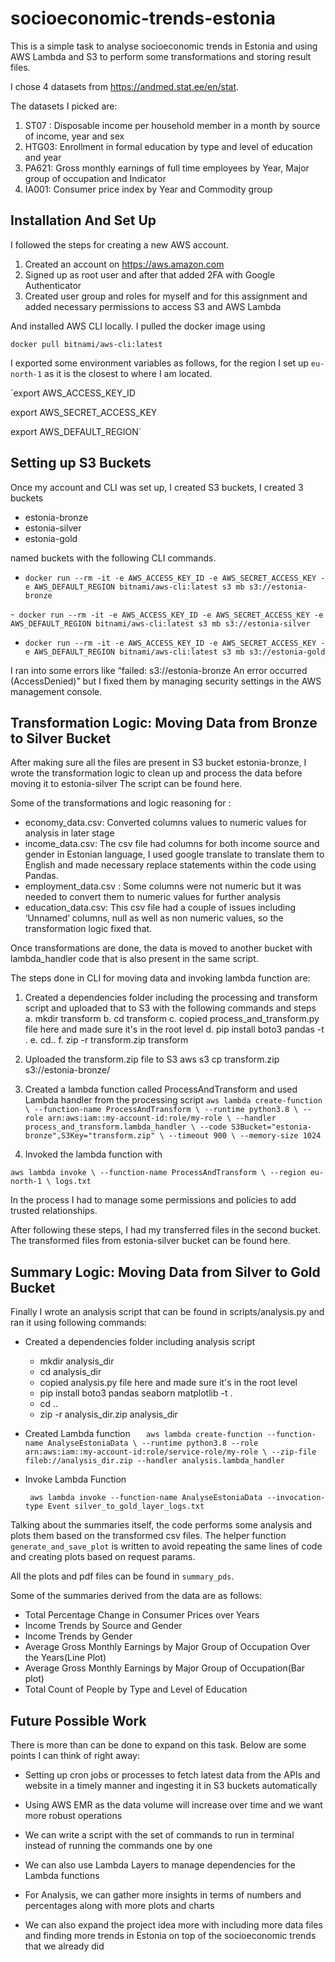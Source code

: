 # socioeconomic-trends-estonia

This is a simple task to analyse socioeconomic trends in Estonia and using AWS Lambda and S3 to perform some transformations and storing result files.

I chose 4 datasets from https://andmed.stat.ee/en/stat.

The datasets I picked are:
1. ST07 : Disposable income per household member in a month by source of income, year and sex
2. HTG03: Enrollment in formal education by type and level of education and year
3. PA621: Gross monthly earnings of full time employees by Year, Major group of
occupation and Indicator
4. IA001: Consumer price index by Year and Commodity group


## Installation And Set Up

I followed the steps for creating a new AWS account.

1. Created an account on https://aws.amazon.com
2. Signed up as root user and after that added 2FA with Google Authenticator
3. Created user group and roles for myself and for this assignment and added necessary
permissions to access S3 and AWS Lambda

And installed AWS CLI locally. I pulled the docker image using

`docker pull bitnami/aws-cli:latest`

I exported some environment variables as follows, for the region I set up `eu-north-1` as it is the closest to where I am located.

`export AWS_ACCESS_KEY_ID

export AWS_SECRET_ACCESS_KEY

export AWS_DEFAULT_REGION`

## Setting up S3 Buckets

Once my account and CLI was set up, I created S3 buckets, I created 3 buckets

- estonia-bronze
- estonia-silver
- estonia-gold

named buckets with the following CLI commands.

 - `docker run --rm -it -e AWS_ACCESS_KEY_ID -e AWS_SECRET_ACCESS_KEY
 -e AWS_DEFAULT_REGION bitnami/aws-cli:latest s3 mb
 s3://estonia-bronze`

 -` docker run --rm -it -e AWS_ACCESS_KEY_ID -e AWS_SECRET_ACCESS_KEY
 -e AWS_DEFAULT_REGION bitnami/aws-cli:latest s3 mb
 s3://estonia-silver`

 - `docker run --rm -it -e AWS_ACCESS_KEY_ID -e AWS_SECRET_ACCESS_KEY
 -e AWS_DEFAULT_REGION bitnami/aws-cli:latest s3 mb
 s3://estonia-gold`


I ran into some errors like “failed: s3://estonia-bronze An error occurred (AccessDenied)” but I fixed them by managing security settings in the AWS management console.


## Transformation Logic: Moving Data from Bronze to Silver Bucket


After making sure all the files are present in S3 bucket estonia-bronze, I wrote the transformation logic to clean up and process the data before moving it to estonia-silver The script can be found here.


Some of the transformations and logic reasoning for :
- economy_data.csv: Converted columns values to numeric values for analysis in later stage
- income_data.csv: The csv file had columns for both income source and gender in Estonian language, I used google translate to translate them to English and made necessary replace statements within the code using Pandas.
- employment_data.csv : Some columns were not numeric but it was needed to convert them to numeric values for further analysis
- education_data.csv: This csv file had a couple of issues including ‘Unnamed’ columns, null as well as non numeric values, so the transformation logic fixed that.


Once transformations are done, the data is moved to another bucket with lambda_handler code that is also present in the same script.


The steps done in CLI for moving data and invoking lambda function are:

1. Created a dependencies folder including the processing and transform script and uploaded that to S3 with the following commands and steps
a. mkdir transform
b. cd transform
c. copied process_and_transform.py file here and made sure it's in the root level
d. pip install boto3 pandas -t .
e. cd..
f. zip -r transform.zip transform

2. Uploaded the transform.zip file to S3
aws s3 cp transform.zip s3://estonia-bronze/

3. Created a lambda function called ProcessAndTransform and used Lambda handler from the processing script
`aws lambda create-function \
--function-name ProcessAndTransform \
--runtime python3.8 \
--role arn:aws:iam::my-account-id:role/my-role \
--handler process_and_transform.lambda_handler \
--code S3Bucket="estonia-bronze",S3Key="transform.zip" \
--timeout 900 \
--memory-size 1024
`
4. Invoked the lambda function with

`aws lambda invoke \
  --function-name ProcessAndTransform \
  --region eu-north-1 \
  logs.txt
`

In the process I had to manage some permissions and policies to add trusted relationships.

After following these steps, I had my transferred files in the second bucket. The transformed files from estonia-silver bucket can be found here.


## Summary Logic: Moving Data from Silver to Gold Bucket


Finally I wrote an analysis script that can be found in scripts/analysis.py and ran it using following commands:


- Created a dependencies folder including analysis script
    - mkdir  analysis_dir
    - cd analysis_dir
    - copied analysis.py file here and made sure it's in the root level
    - pip install boto3 pandas seaborn matplotlib -t .
    - cd ..
    - zip -r analysis_dir.zip analysis_dir

- Created Lambda function
`    aws lambda create-function --function-name AnalyseEstoniaData \
    --runtime python3.8 --role arn:aws:iam::my-account-id:role/service-role/my-role \
    --zip-file fileb://analysis_dir.zip --handler analysis.lambda_handler
`


- Invoke Lambda Function

   ` aws lambda invoke --function-name AnalyseEstoniaData --invocation-type Event silver_to_gold_layer_logs.txt`




Talking about the summaries itself, the code performs some analysis and plots them based on the transformed csv files. The helper function `generate_and_save_plot` is written to avoid repeating the same lines of code and creating plots based on request params.

All the plots and pdf files can be found in `summary_pds`.


Some of the summaries derived from the data are as follows:

- Total Percentage Change in Consumer Prices over Years
- Income Trends by Source and Gender
- Income Trends by Gender
- Average Gross Monthly Earnings by Major Group of Occupation Over the Years(Line Plot)
- Average Gross Monthly Earnings by Major Group of Occupation(Bar plot)
- Total Count of People by Type and Level of Education



## Future Possible Work

There is more than can be done to expand on this task. Below are some points I can think of right away:

- Setting up cron jobs or processes to fetch latest data from the APIs and website in a timely manner and ingesting it in S3 buckets automatically

- Using AWS EMR as the data volume will increase over time and we want more robust
operations

- We can write a script with the set of commands to run in terminal instead of running the commands one by one

- We can also use Lambda Layers to manage dependencies for the Lambda functions

- For Analysis, we can gather more insights in terms of numbers and percentages along with more plots and charts

- We can also expand the project idea more with including more data files and finding more trends in Estonia on top of the socioeconomic trends that we already did

